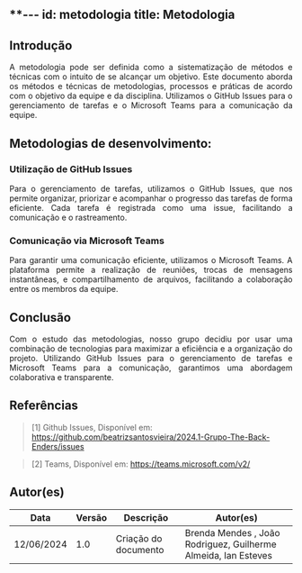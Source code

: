 **---
id: metodologia
title: Metodologia
---

## Introdução

<p align = "justify">
A metodologia pode ser definida como a sistematização de métodos e técnicas com o intuito de se alcançar um objetivo. Este documento aborda os métodos e técnicas de metodologias, processos e práticas de acordo com o objetivo da equipe e da disciplina. Utilizamos o GitHub Issues para o gerenciamento de tarefas e o Microsoft Teams para a comunicação da equipe.
</p>

## Metodologias de desenvolvimento:

### Utilização de GitHub Issues

<p align = "justify">
Para o gerenciamento de tarefas, utilizamos o GitHub Issues, que nos permite organizar, priorizar e acompanhar o progresso das tarefas de forma eficiente. Cada tarefa é registrada como uma issue, facilitando a comunicação e o rastreamento.
</p>

### Comunicação via Microsoft Teams

<p align = "justify">
Para garantir uma comunicação eficiente, utilizamos o Microsoft Teams. A plataforma permite a realização de reuniões, trocas de mensagens instantâneas, e compartilhamento de arquivos, facilitando a colaboração entre os membros da equipe.
</p>

## Conclusão

<p align = "justify">
Com o estudo das metodologias, nosso grupo decidiu por usar uma combinação de tecnologias para maximizar a eficiência e a organização do projeto. Utilizando GitHub Issues para o gerenciamento de tarefas e Microsoft Teams para a comunicação, garantimos uma abordagem colaborativa e transparente.
</p>

## Referências

> [1] Github Issues, Disponível em: https://github.com/beatrizsantosvieira/2024.1-Grupo-The-Back-Enders/issues

> [2] Teams, Disponível em: https://teams.microsoft.com/v2/

## Autor(es)

| Data | Versão | Descrição | Autor(es) |
| -- | -- | -- | -- |
| 12/06/2024 | 1.0 | Criação do documento | Brenda Mendes , João Rodriguez, Guilherme Almeida, Ian Esteves |